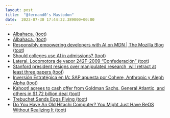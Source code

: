 ```yaml
---
layout: post
title:  "@fernand0's Mastodon"
date:  2023-07-30 17:44:32.389000+00:00
---
```

*  [Albahaca. ](https://avecesunafoto.wordpress.com/2023/07/30/albahaca-6) ([toot](https://mastodon.social/@fernand0/110804275848036698))
*  [Albahaca. ](https://avecesunafoto.wordpress.com/2023/07/30/albahaca-6) ([toot](https://mastodon.social/@fernand0/110804230794964330))
*  [Responsibly empowering developers with AI on MDN \| The Mozilla Blog ](https://blog.mozilla.org/en/products/mdn/responsibly-empowering-developers-with-ai-on-mdn) ([toot](https://mastodon.social/@fernand0/110804004593942283))
*  [Should colleges use AI in admissions? ](https://www.highereddive.com/news/ai-admissions-ethics-college-university-higher-ed/686588) ([toot](https://mastodon.social/@fernand0/110803736267247223))
*  [Lateral. Locomotora de vapor 242F-2009 “Confederación” ](https://www.flickr.com/photos/fernand0/53057264878) ([toot](https://mastodon.social/@fernand0/110803577791227124))
*  [Stanford president resigns over manipulated research, will retract at least three papers ](https://stanforddaily.com/2023/07/19/stanford-president-resigns-over-manipulated-research-will-retract-at-least-3-papers) ([toot](https://mastodon.social/@fernand0/110803475284625116))
*  [Inversión Estratégica en IA: SAP apuesta por Cohere, Anthropic y Aleph Alpha ](https://wwwhatsnew.com/2023/07/19/inversion-estrategica-en-ia-sap-apuesta-por-cohere-anthropic-y-aleph-alpha) ([toot](https://mastodon.social/@fernand0/110803212343006892))
*  [Kahoot! agrees to cash offer from Goldman Sachs, General Atlantic, and others in $1.72 billion deal ](https://tech.eu/2023/07/14/kahoot-acquired-by-goldman-sachs-general-atlantic-and-others-in-172-billion-deal) ([toot](https://mastodon.social/@fernand0/110803044957165084))
*  [Trebuchet Sends Eggs Flying ](https://hackaday.com/2023/07/14/trebuchet-sends-eggs-flying) ([toot](https://mastodon.social/@fernand0/110802709717974480))
*  [Do You Have An Old Hitachi Computer? You Might Just Have BeOS Without Realizing It ](https://hackaday.com/2023/07/18/do-you-have-an-old-hitachi-computer-you-might-just-have-beos-without-realizing-it) ([toot](https://mastodon.social/@fernand0/110802488909782339))
